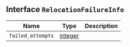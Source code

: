 ## Interface `RelocationFailureInfo`

| Name | Type | Description |
| - | - | - |
| `failed_attempts` | [integer](./integer.md) | &nbsp; |
